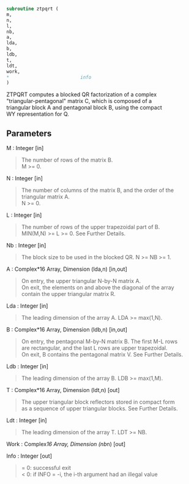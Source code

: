 ```fortran  
subroutine ztpqrt (  
m,  
n,  
l,  
nb,  
a,  
lda,  
b,  
ldb,  
t,  
ldt,  
work,  
*                          info  
)  
```  
  
ZTPQRT computes a blocked QR factorization of a complex  
"triangular-pentagonal" matrix C, which is composed of a  
triangular block A and pentagonal block B, using the compact  
WY representation for Q.  
  
## Parameters  
M : Integer [in]  
> The number of rows of the matrix B.  
> M >= 0.  
  
N : Integer [in]  
> The number of columns of the matrix B, and the order of the  
> triangular matrix A.  
> N >= 0.  
  
L : Integer [in]  
> The number of rows of the upper trapezoidal part of B.  
> MIN(M,N) >= L >= 0.  See Further Details.  
  
Nb : Integer [in]  
> The block size to be used in the blocked QR.  N >= NB >= 1.  
  
A : Complex*16 Array, Dimension (lda,n) [in,out]  
> On entry, the upper triangular N-by-N matrix A.  
> On exit, the elements on and above the diagonal of the array  
> contain the upper triangular matrix R.  
  
Lda : Integer [in]  
> The leading dimension of the array A.  LDA >= max(1,N).  
  
B : Complex*16 Array, Dimension (ldb,n) [in,out]  
> On entry, the pentagonal M-by-N matrix B.  The first M-L rows  
> are rectangular, and the last L rows are upper trapezoidal.  
> On exit, B contains the pentagonal matrix V.  See Further Details.  
  
Ldb : Integer [in]  
> The leading dimension of the array B.  LDB >= max(1,M).  
  
T : Complex*16 Array, Dimension (ldt,n) [out]  
> The upper triangular block reflectors stored in compact form  
> as a sequence of upper triangular blocks.  See Further Details.  
  
Ldt : Integer [in]  
> The leading dimension of the array T.  LDT >= NB.  
  
Work : Complex*16 Array, Dimension (nb*n) [out]  
  
Info : Integer [out]  
> = 0:  successful exit  
> < 0:  if INFO = -i, the i-th argument had an illegal value  
  
